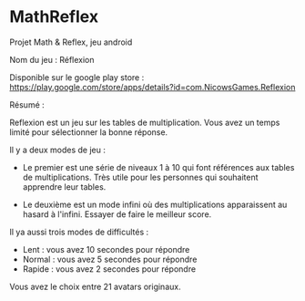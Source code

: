 # MathReflex
Projet Math & Reflex, jeu android 

Nom du jeu : Réflexion

Disponible sur le google play store : https://play.google.com/store/apps/details?id=com.NicowsGames.Reflexion

Résumé : 

  Reflexion est un jeu sur les tables de multiplication.
  Vous avez un temps limité pour sélectionner la bonne réponse.

  Il y a deux modes de jeu :

  - Le premier est une série de niveaux 1 à 10 qui font références aux tables de multiplications. Très utile pour les personnes qui souhaitent apprendre leur tables.

  - Le deuxième est un mode infini où des multiplications apparaissent au hasard à l'infini. Essayer de faire le meilleur score.

  Il ya aussi trois modes de difficultés :
  - Lent : vous avez 10 secondes pour répondre
  - Normal : vous avez 5 secondes pour répondre
  - Rapide : vous avez 2 secondes pour répondre

  Vous avez le choix entre 21 avatars originaux.
  
  

